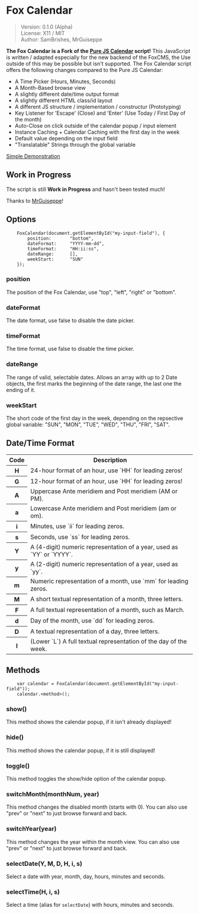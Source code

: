 Fox Calendar
============
> Version: 0.1.0 (Alpha)<br />
> License: X11 / MIT<br />
> Author: SamBrishes, MrGuiseppe

**The Fox Calendar is a Fork of the [Pure JS Calendar](https://github.com/MrGuiseppe/pureJSCalendar) script!** This JavaScript is written / adapted especially for the
new backend of the FoxCMS, the Use outside of this may be possible but isn't supported. The Fox Calendar script offers the following changes compared to the Pure JS Calendar:

-   A Time Picker (Hours, Minutes, Seconds)
-   A Month-Based browse view
-   A slightly different date/time output format
-   A slightly different HTML class/id layout
-   A different JS structure / implementation / constructur (Prototyping)
-   Key Listener for 'Escape' (Close) and 'Enter' (Use Today / First Day of the month)
-   Auto-Close on click outside of the calendar popup / input element
-   Instance Caching + Calendar Caching with the first day in the week
-   Default value depending on the input field
-   "Translatable" Strings through the global variable

[Simple Demonstration](https://sambrishes.github.io/FoxCalendar/)

Work in Progress
----------------
The script is still **Work in Progress** and hasn't been tested much!

Thanks to [MrGuiseppe](https://github.com/MrGuiseppe)!

Options
-------
```
    FoxCalendar(document.getElementById("my-input-field"), {
        position:       "bottom",
        dateFormat:     "YYYY-mm-dd",
        timeFormat:     "HH:ii:ss",
        dateRange:      [],
        weekStart:      "SUN"
    });
```

### position
The position of the Fox Calendar, use "top", "left", "right" or "bottom".

### dateFormat
The date format, use false to disable the date picker.

### timeFormat
The time format, use false to disable the time picker.

### dateRange
The range of valid, selectable dates. Allows an array with up to 2 Date objects, the first marks the beginning of the date range, the last one the ending of it.

### weekStart
The short code of the first day in the week, depending on the repsective global variable: "SUN", "MON", "TUE", "WED", "THU", "FRI", "SAT".

Date/Time Format
----------------
<table>
    <tr>
        <th>Code</th>
        <th>Description</th>
    </tr>
    <tr>
        <th>H</th>
        <td>24-hour format of an hour, use `HH` for leading zeros!</td>
    </tr>
    <tr>
        <th>G</th>
        <td>12-hour format of an hour, use `HH` for leading zeros!</td>
    </tr>
    <tr>
        <th>A</th>
        <td>Uppercase Ante meridiem and Post meridiem (AM or PM).</td>
    </tr>
    <tr>
        <th>a</th>
        <td>Lowercase Ante meridiem and Post meridiem (am or om).</td>
    </tr>
    <tr>
        <th>i</th>
        <td>Minutes, use `ii` for leading zeros.</td>
    </tr>
    <tr>
        <th>s</th>
        <td>Seconds, use `ss` for leading zeros.</td>
    </tr>
    <tr>
        <th>Y</th>
        <td>A (4-digit) numeric representation of a year, used as `YY` or `YYYY`.</td>
    </tr>
    <tr>
        <th>y</th>
        <td>A (2-digit) numeric representation of a year, used as `yy`.</td>
    </tr>
    <tr>
        <th>m</th>
        <td>Numeric representation of a month, use `mm` for leading zeros.</td>
    </tr>
    <tr>
        <th>M</th>
        <td>A short textual representation of a month, three letters.</td>
    </tr>
    <tr>
        <th>F</th>
        <td>A full textual representation of a month, such as March.</td>
    </tr>
    <tr>
        <th>d</th>
        <td>Day of the month, use `dd` for leading zeros.</td>
    </tr>
    <tr>
        <th>D</th>
        <td>A textual representation of a day, three letters.</td>
    </tr>
    <tr>
        <th>l</th>
        <td>(Lower `L`) A full textual representation of the day of the week.</td>
    </tr>
</table>

Methods
-------
```
    var calendar = FoxCalendar(document.getElementById("my-input-field"));
    calendar.<method>();
```

### show()
This method shows the calendar popup, if it isn't already displayed!

### hide()
This method shows the calendar popup, if it is still displayed!

### toggle()
This method toggles the show/hide option of the calendar popup.

### switchMonth(monthNum, year)
This method changes the disabled month (starts with 0). You can also use "prev" or "next" to just browse forward and back.

### switchYear(year)
This method changes the year within the month view. You can also use "prev" or "next" to just browse forward and back.

### selectDate(Y, M, D, H, i, s)
Select a date with year, month, day, hours, minutes and seconds.

### selectTime(H, i, s)
Select a time (alias for `selectDate`) with hours, minutes and seconds.
